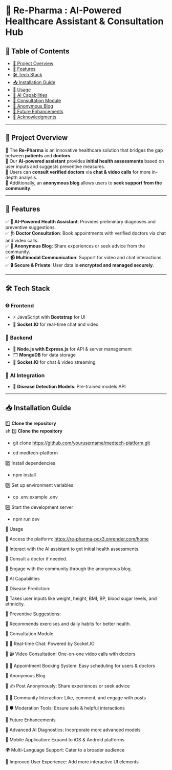 # 🏥 Re-Pharma : AI-Powered Healthcare Assistant & Consultation Hub

## 📖 Table of Contents
- [🚀 Project Overview](#-project-overview)
- [🔹 Features](#-features)
- [🛠️ Tech Stack](#-tech-stack)
- [📥 Installation Guide](#-installation-guide)
- [📌 Usage](#-usage)
- [🤖 AI Capabilities](#-ai-capabilities)
- [💬 Consultation Module](#-consultation-module)
- [📝 Anonymous Blog](#-anonymous-blog)
- [🔮 Future Enhancements](#-future-enhancements)
- [🙏 Acknowledgments](#-acknowledgments)

---

## 🚀 Project Overview
🔹 The **Re-Pharma** is an innovative healthcare solution that bridges the gap between **patients** and **doctors**.  
🔹 Our **AI-powered assistant** provides **initial health assessments** based on user inputs and suggests preventive measures.  
🔹 Users can **consult verified doctors** via **chat & video calls** for more in-depth analysis.  
🔹 Additionally, an **anonymous blog** allows users to **seek support from the community**.  

---

## 🔹 Features
✅ **🤖 AI-Powered Health Assistant**: Provides preliminary diagnoses and preventive suggestions.  
✅ **🩺 Doctor Consultation**: Book appointments with verified doctors via chat and video calls.  
✅ **💬 Anonymous Blog**: Share experiences or seek advice from the community.  
✅ **📹 Multimodal Communication**: Support for video and chat interactions.  
✅ **🔒 Secure & Private**: User data is **encrypted and managed securely**.  

---

## 🛠️ Tech Stack
### 🌐 **Frontend**
- ⚡ JavaScript with **Bootstrap** for UI  
- 📡 **Socket.IO** for real-time chat and video  

### 🔧 **Backend**
- 🚀 **Node.js with Express.js** for API & server management  
- 🗂️ **MongoDB** for data storage  
- 📡 **Socket.IO** for chat & video streaming  

### 🤖 **AI Integration**
- 🏥 **Disease Detection Models**: Pre-trained models API  

---

## 📥 Installation Guide
1️⃣ **Clone the repository**  
sh
1️⃣ **Clone the repository** 
  - git clone https://github.com/yourusername/medtech-platform.git
  
 -  cd medtech-platform
  
2️⃣ Install dependencies

  - npm install
  
3️⃣ Set up environment variables

  - cp .env.example .env
  
4️⃣ Start the development server

  - npm run dev

📌 Usage

🔹 Access the platform: https://re-pharma-pcx3.onrender.com/home

🔹 Interact with the AI assistant to get initial health assessments.

🔹 Consult a doctor if needed.

🔹 Engage with the community through the anonymous blog.

🤖 AI Capabilities

🔹 Disease Prediction:

🏥 Takes user inputs like weight, height, BMI, BP, blood sugar levels, and ethnicity.

🔹 Preventive Suggestions:

🏃 Recommends exercises and daily habits for better health.

💬 Consultation Module

🔹 💬 Real-time Chat: Powered by Socket.IO

🔹 📹 Video Consultation: One-on-one video calls with doctors

🔹 📅 Appointment Booking System: Easy scheduling for users & doctors

📝 Anonymous Blog

🔹 ✍️ Post Anonymously: Share experiences or seek advice

🔹 💬 Community Interaction: Like, comment, and engage with posts

🔹 🛡️ Moderation Tools: Ensure safe & helpful interactions

🔮 Future Enhancements

🚀 Advanced AI Diagnostics:
  Incorporate more advanced models
  
📱 Mobile Application: Expand to iOS & Android platforms

🌍 Multi-Language Support: Cater to a broader audience

🎨 Improved User Experience: Add more interactive UI elements
